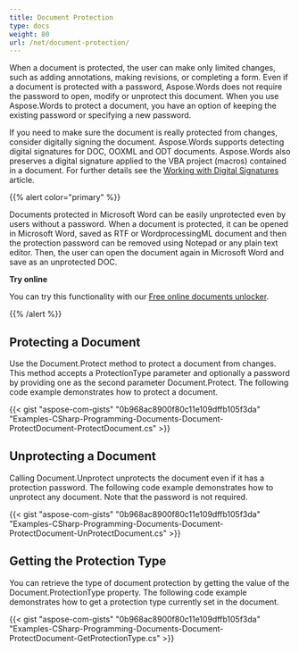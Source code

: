 ```yaml
---
title: Document Protection
type: docs
weight: 80
url: /net/document-protection/
---
```


When a document is protected, the user can make only limited changes, such as adding annotations, making revisions, or completing a form. Even if a document is protected with a password, Aspose.Words does not require the password to open, modify or unprotect this document. When you use Aspose.Words to protect a document, you have an option of keeping the existing password or specifying a new password.

If you need to make sure the document is really protected from changes, consider digitally signing the document. Aspose.Words supports detecting digital signatures for DOC, OOXML and ODT documents. Aspose.Words also preserves a digital signature applied to the VBA project (macros) contained in a document. For further details see the [Working with Digital Signatures](/words/net/working-with-digital-signatures/) article.

{{% alert color="primary" %}} 

Documents protected in Microsoft Word can be easily unprotected even by users without a password. When a document is protected, it can be opened in Microsoft Word, saved as RTF or WordprocessingML document and then the protection password can be removed using Notepad or any plain text editor. Then, the user can open the document again in Microsoft Word and save as an unprotected DOC.

**Try online**

You can try this functionality with our [Free online documents unlocker](https://products.aspose.app/words/unlock).

{{% /alert %}} 

## Protecting a Document

Use the Document.Protect method to protect a document from changes. This method accepts a ProtectionType parameter and optionally a password by providing one as the second parameter Document.Protect. The following code example demonstrates how to protect a document.

{{< gist "aspose-com-gists" "0b968ac8900f80c11e109dffb105f3da" "Examples-CSharp-Programming-Documents-Document-ProtectDocument-ProtectDocument.cs" >}}

## Unprotecting a Document

Calling Document.Unprotect unprotects the document even if it has a protection password. The following code example demonstrates how to unprotect any document. Note that the password is not required.

{{< gist "aspose-com-gists" "0b968ac8900f80c11e109dffb105f3da" "Examples-CSharp-Programming-Documents-Document-ProtectDocument-UnProtectDocument.cs" >}}

## Getting the Protection Type

You can retrieve the type of document protection by getting the value of the Document.ProtectionType property. The following code example demonstrates how to get a protection type currently set in the document.

{{< gist "aspose-com-gists" "0b968ac8900f80c11e109dffb105f3da" "Examples-CSharp-Programming-Documents-Document-ProtectDocument-GetProtectionType.cs" >}}
